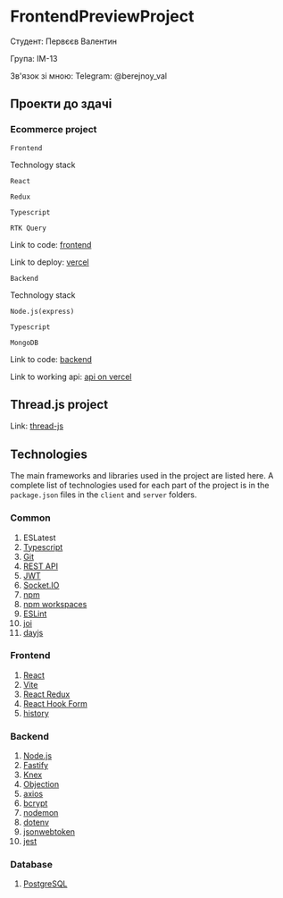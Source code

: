 # FrontendPreviewProject


Студент: Первєєв Валентин

Група: ІМ-13

Зв'язок зі мною: Telegram: @berejnoy_val

## Проекти до здачі

### Ecommerce project
 ```Frontend```

Technology stack

```
React

Redux

Typescript

RTK Query
```
Link to code: [frontend](https://github.com/Valentyn13/ecommerce_frontend)

Link to deploy: [vercel](https://ecommerce-frontend-valentyn13.vercel.app/)

 ```Backend```

Technology stack

```
Node.js(express)

Typescript

MongoDB
```

Link to code: [backend](https://github.com/Valentyn13/ecommerce_backend)

Link to working api: [api on vercel](https://ecommerce-backend-opal-nine.vercel.app/)

## Thread.js project
Link:  [thread-js](https://bitbucket.org/berejnoyval/thread-js/src/production/)
## Technologies

The main frameworks and libraries used in the project are listed here. A complete list of technologies used for each part of the project is in the `package.json` files in the `client` and `server` folders.

### Common

1. ESLatest
2. [Typescript](https://www.typescriptlang.org/)
3. [Git](https://git-scm.com/doc)
4. [REST API](https://www.restapitutorial.com/lessons/restquicktips.html)
5. [JWT](https://en.wikipedia.org/wiki/JSON_Web_Token)
6. [Socket.IO](https://socket.io/docs/)
7. [npm](<https://en.wikipedia.org/wiki/Npm_(software)>)
8. [npm workspaces](https://docs.npmjs.com/cli/v7/using-npm/workspaces)
9. [ESLint](https://eslint.org/docs/user-guide/getting-started)
10. [joi](https://www.npmjs.com/package/joi)
11. [dayjs](https://day.js.org/)

### Frontend

1. [React](https://reactjs.org/docs/getting-started.html)
2. [Vite](https://vitejs.dev/)
3. [React Redux](https://redux.js.org/introduction/getting-started)
4. [React Hook Form](https://react-hook-form.com/get-started)
5. [history](https://www.npmjs.com/package/history)

### Backend

1. [Node.js](https://nodejs.org/en/)
2. [Fastify](https://www.fastify.io/docs/v3.24.x/)
3. [Knex](https://knexjs.org/)
4. [Objection](https://vincit.github.io/objection.js/)
5. [axios](https://www.npmjs.com/package/axios)
6. [bcrypt](https://www.npmjs.com/package/bcrypt)
7. [nodemon](https://www.npmjs.com/package/nodemon)
8. [dotenv](https://www.npmjs.com/package/dotenv)
9. [jsonwebtoken](https://www.npmjs.com/package/jsonwebtoken)
10. [jest](https://www.npmjs.com/package/jest)

### Database

1. [PostgreSQL](https://www.postgresql.org/download/ 'PostgreSQL')
